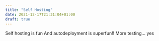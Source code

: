 ```yaml
---
title: "Self Hosting"
date: 2021-12-17T21:31:04+01:00
draft: true
---
```


Self hosting is fun And autodeployment is superfun!! More testing... yes